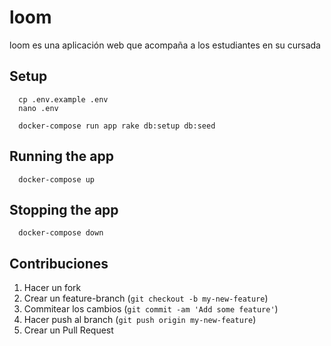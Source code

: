 # loom

loom es una aplicación web que acompaña a los estudiantes en su cursada

## Setup

```shell
  cp .env.example .env
  nano .env

  docker-compose run app rake db:setup db:seed
```

## Running the app

```shell
  docker-compose up
```

## Stopping the app

```shell
  docker-compose down
```

## Contribuciones

1. Hacer un fork
2. Crear un feature-branch (`git checkout -b my-new-feature`)
3. Commitear los cambios (`git commit -am 'Add some feature'`)
4. Hacer push al branch (`git push origin my-new-feature`)
5. Crear un Pull Request
